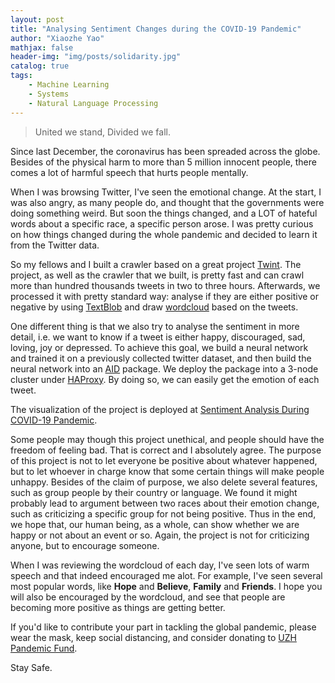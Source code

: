 ```yaml
---
layout: post
title: "Analysing Sentiment Changes during the COVID-19 Pandemic"
author: "Xiaozhe Yao"
mathjax: false
header-img: "img/posts/solidarity.jpg"
catalog: true
tags:
    - Machine Learning
    - Systems
    - Natural Language Processing
---
```


> United we stand, Divided we fall.

Since last December, the coronavirus has been spreaded across the globe. Besides of the physical harm to more than 5 million innocent people, there comes a lot of harmful speech that hurts people mentally. 

When I was browsing Twitter, I've seen the emotional change. At the start, I was also angry, as many people do, and thought that the governments were doing something weird. But soon the things changed, and a LOT of hateful words about a specific race, a specific person arose. I was pretty curious on how things changed during the whole pandemic and decided to learn it from the Twitter data. 

So my fellows and I built a crawler based on a great project [Twint](https://github.com/twintproject/twint). The project, as well as the crawler that we built, is pretty fast and can crawl more than hundred thousands tweets in two to three hours. Afterwards, we processed it with pretty standard way: analyse if they are either positive or negative by using [TextBlob](https://textblob.readthedocs.io/en/dev/) and draw [wordcloud](https://github.com/amueller/word_cloud) based on the tweets.

One different thing is that we also try to analyse the sentiment in more detail, i.e. we want to know if a tweet is either happy, discouraged, sad, loving, joy or depressed. To achieve this goal, we build a neural network and trained it on a previously collected twitter dataset, and then build the neural network into an [AID](https://aid.autoai.org) package. We deploy the package into a 3-node cluster under [HAProxy](http://www.haproxy.org/). By doing so, we can easily get the emotion of each tweet.

The visualization of the project is deployed at [Sentiment Analysis During COVID-19 Pandemic](https://covid19.yaonotes.org/).

Some people may though this project unethical, and people should have the freedom of feeling bad. That is correct and I absolutely agree. The purpose of this project is not to let everyone be positive about whatever happened, but to let whoever in charge know that some certain things will make people unhappy. Besides of the claim of purpose, we also delete several features, such as group people by their country or language. We found it might probably lead to argument between two races about their emotion change, such as criticizing a specific group for not being positive. Thus in the end, we hope that, our human being, as a whole, can show whether we are happy or not about an event or so. Again, the project is not for criticizing anyone, but to encourage someone.

When I was reviewing the wordcloud of each day, I've seen lots of warm speech and that indeed encouraged me alot. For example, I've seen several most popular words, like **Hope** and **Believe**, **Family** and **Friends**. I hope you will also be encouraged by the wordcloud, and see that people are becoming more positive as things are getting better.

If you'd like to contribute your part in tackling the global pandemic, please wear the mask, keep social distancing, and consider donating to [UZH Pandemic Fund](https://www.uzhfoundation.ch/de/pandemiefonds).

Stay Safe.